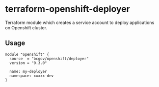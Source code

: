 # terraform-openshift-deployer

Terraform module which creates a service account to deploy applications on Openshift cluster.

## Usage

```hcl
module "openshift" {
  source  = "bcgov/openshift/deployer"
  version = "0.3.0"

  name: my-deployer
  namespace: xxxxx-dev
}
```
